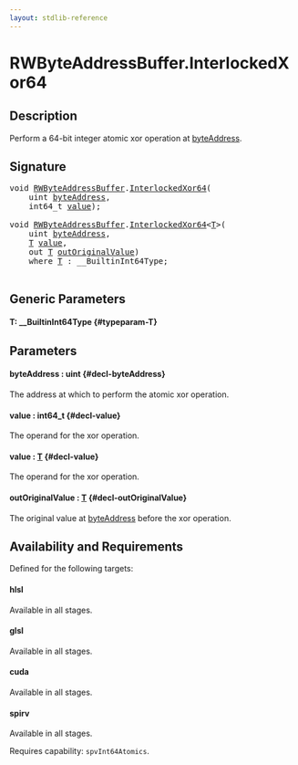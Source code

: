 ```yaml
---
layout: stdlib-reference
---
```


# RWByteAddressBuffer\.InterlockedXor64

## Description

Perform a 64-bit integer atomic xor operation at <span class='code'><a href="/stdlib-reference/types/rwbyteaddressbuffer-0126d/interlockedxor64-0b#decl-byteAddress" class="code_param">byteAddress</a></span>.



## Signature 

<pre>
<span class="code_keyword">void</span> <a href="/stdlib-reference/types/rwbyteaddressbuffer-0126d/index" class="code_type">RWByteAddressBuffer</a>.<a href="/stdlib-reference/types/rwbyteaddressbuffer-0126d/interlockedxor64-0b">InterlockedXor64</a>(
    <span class="code_keyword">uint</span> <a href="/stdlib-reference/types/rwbyteaddressbuffer-0126d/interlockedxor64-0b#decl-byteAddress" class="code_param">byteAddress</a>,
    int64_t <a href="/stdlib-reference/types/rwbyteaddressbuffer-0126d/interlockedxor64-0b#decl-value" class="code_param">value</a>);

<span class="code_keyword">void</span> <a href="/stdlib-reference/types/rwbyteaddressbuffer-0126d/index" class="code_type">RWByteAddressBuffer</a>.<a href="/stdlib-reference/types/rwbyteaddressbuffer-0126d/interlockedxor64-0b">InterlockedXor64</a>&lt;<a href="/stdlib-reference/types/rwbyteaddressbuffer-0126d/interlockedxor64-0b#typeparam-T" class="code_type">T</a>&gt;(
    <span class="code_keyword">uint</span> <a href="/stdlib-reference/types/rwbyteaddressbuffer-0126d/interlockedxor64-0b#decl-byteAddress" class="code_param">byteAddress</a>,
    <a href="/stdlib-reference/types/rwbyteaddressbuffer-0126d/interlockedxor64-0b#typeparam-T" class="code_type">T</a> <a href="/stdlib-reference/types/rwbyteaddressbuffer-0126d/interlockedxor64-0b#decl-value" class="code_param">value</a>,
    <span class="code_keyword">out</span> <a href="/stdlib-reference/types/rwbyteaddressbuffer-0126d/interlockedxor64-0b#typeparam-T" class="code_type">T</a> <a href="/stdlib-reference/types/rwbyteaddressbuffer-0126d/interlockedxor64-0b#decl-outOriginalValue" class="code_param">outOriginalValue</a>)
    <span class='code_keyword'>where</span> <a href="/stdlib-reference/types/rwbyteaddressbuffer-0126d/interlockedxor64-0b#typeparam-T" class="code_type">T</a> : __BuiltinInt64Type;

</pre>

## Generic Parameters

#### T: \_\_BuiltinInt64Type {#typeparam-T}

## Parameters

#### byteAddress  : uint {#decl-byteAddress}
The address at which to perform the atomic xor operation.

#### value  : int64\_t {#decl-value}
The operand for the xor operation.

#### value  : [T](/stdlib-reference/types/rwbyteaddressbuffer-0126d/interlockedxor64-0b#typeparam-T) {#decl-value}
The operand for the xor operation.

#### outOriginalValue  : [T](/stdlib-reference/types/rwbyteaddressbuffer-0126d/interlockedxor64-0b#typeparam-T) {#decl-outOriginalValue}
The original value at <span class='code'><a href="/stdlib-reference/types/rwbyteaddressbuffer-0126d/interlockedxor64-0b#decl-byteAddress" class="code_param">byteAddress</a></span> before the xor operation.


## Availability and Requirements

Defined for the following targets:

#### hlsl
Available in all stages.

#### glsl
Available in all stages.

#### cuda
Available in all stages.

#### spirv
Available in all stages.

Requires capability: `spvInt64Atomics`.


